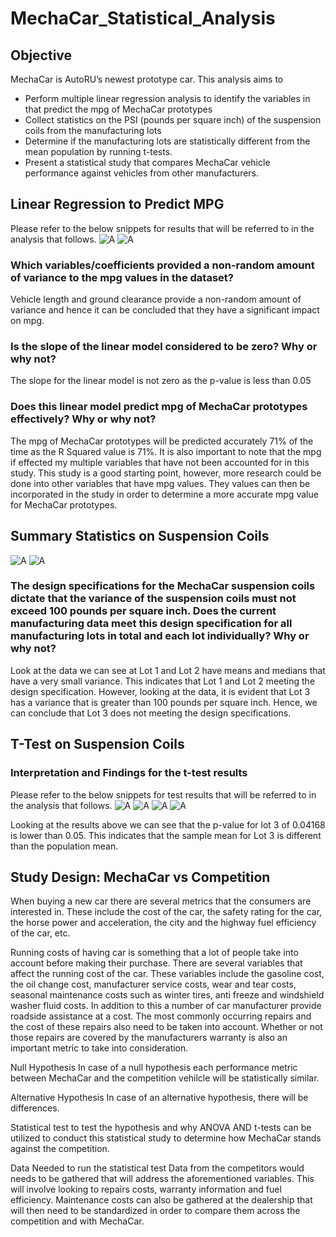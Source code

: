 # MechaCar_Statistical_Analysis

## Objective

MechaCar is AutoRU’s newest prototype car. This analysis aims to 
* Perform multiple linear regression analysis to identify the variables in that predict the mpg of MechaCar prototypes
* Collect statistics on the PSI (pounds per square inch) of the suspension coils from the manufacturing lots
* Determine if the manufacturing lots are statistically different from the mean population by running t-tests.
* Present a statistical study that compares MechaCar vehicle performance against vehicles from other manufacturers. 

## Linear Regression to Predict MPG
Please refer to the below snippets for results that will be referred to in the analysis that follows.
![A](https://github.com/shayanafzal/MechaCar_Statistical_Analysis/blob/00941a6e37e9cc09ac2df53a76c798374b170dfe/Resources/1%20Linear%20regression.png)
![A](https://github.com/shayanafzal/MechaCar_Statistical_Analysis/blob/3e0cc161620425301521fc374f15eb1469bfcd8c/Resources/2%20p%20value%20and%20r%20squared.png)

### Which variables/coefficients provided a non-random amount of variance to the mpg values in the dataset?
Vehicle length and ground clearance provide a non-random amount of variance and hence it can be concluded that they have a significant impact on mpg. 
	
### Is the slope of the linear model considered to be zero? Why or why not?
The slope for the linear model is not zero as the p-value is less than 0.05

### Does this linear model predict mpg of MechaCar prototypes effectively? Why or why not?
The mpg of MechaCar prototypes will be predicted accurately 71% of the time as the R Squared value is 71%.
It is also important to note that the mpg if effected my multiple variables that have not been accounted for in this study. This study is a good starting point, however, more research could be done into other variables that have mpg values. They values can then be incorporated in the study in order to determine a more accurate mpg value for MechaCar prototypes.

## Summary Statistics on Suspension Coils

![A](https://github.com/shayanafzal/MechaCar_Statistical_Analysis/blob/34017222f12792a34153bb8e438bad4aeb2144f3/Resources/2%20lot%20summary.png)
![A](https://github.com/shayanafzal/MechaCar_Statistical_Analysis/blob/34017222f12792a34153bb8e438bad4aeb2144f3/Resources/2%20total%20summary.png)

### The design specifications for the MechaCar suspension coils dictate that the variance of the suspension coils must not exceed 100 pounds per square inch. Does the current manufacturing data meet this design specification for all manufacturing lots in total and each lot individually? Why or why not?
Look at the data we can see at Lot 1 and Lot 2 have means and medians that have a very small variance. This indicates that Lot 1 and Lot 2 meeting the design specification. 
However, looking at the data, it is evident that Lot 3 has a variance that is greater than 100 pounds per square inch. Hence, we can conclude that Lot 3 does not meeting the design specifications.

## T-Test on Suspension Coils
### Interpretation and Findings for the t-test results
Please refer to the below snippets for test results that will be referred to in the analysis that follows.
![A](https://github.com/shayanafzal/MechaCar_Statistical_Analysis/blob/0f4fce5b3e5fe124921e684bd0116f2ac177c7b6/Resources/3%20all.png)
![A](https://github.com/shayanafzal/MechaCar_Statistical_Analysis/blob/0f4fce5b3e5fe124921e684bd0116f2ac177c7b6/Resources/3%201.png)
![A](https://github.com/shayanafzal/MechaCar_Statistical_Analysis/blob/0f4fce5b3e5fe124921e684bd0116f2ac177c7b6/Resources/3%202.png)
![A](https://github.com/shayanafzal/MechaCar_Statistical_Analysis/blob/0f4fce5b3e5fe124921e684bd0116f2ac177c7b6/Resources/3%203.png)

Looking at the results above we can see that the p-value for lot 3 of 0.04168 is lower than 0.05. This indicates that the sample mean for Lot 3 is different than the population mean.


## Study Design: MechaCar vs Competition

When buying a new car there are several metrics that the consumers are interested in. These include the cost of the car, the safety rating for the car, the horse power and acceleration, the city and the highway fuel efficiency of the car, etc. 

Running costs of having car is something that a lot of people take into account before making their purchase. There are several variables that affect the running cost of the car. These variables include the gasoline cost, the oil change cost, manufacturer service costs, wear and tear costs, seasonal maintenance costs such as winter tires, anti freeze and windshield washer fluid costs. In addition to this a number of car manufacturer provide roadside assistance at a cost. The most commonly occurring repairs and the cost of these repairs also need to be taken into account. Whether or not those repairs are covered by the manufacturers warranty is also an important metric to take into consideration.  

Null Hypothesis
In case of a null hypothesis each performance metric between MechaCar and the competition vehilcle will be statistically similar.

Alternative Hypothesis
In case of an alternative hypothesis, there will be differences. 

Statistical test to test the hypothesis and why
ANOVA AND t-tests can be utilized to conduct this statistical study to determine how MechaCar stands against the competition. 

Data Needed to run the statistical test
Data from the competitors would needs to be gathered that will address the aforementioned variables. This will involve looking to repairs costs, warranty information and fuel efficiency. Maintenance costs can also be gathered at the dealership that will then need to be standardized in order to compare them across the competition and with MechaCar.  

